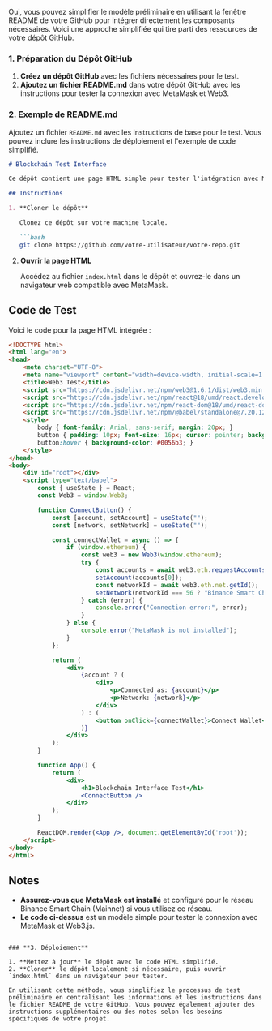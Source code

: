 Oui, vous pouvez simplifier le modèle préliminaire en utilisant la fenêtre README de votre GitHub pour intégrer directement les composants nécessaires. Voici une approche simplifiée qui tire parti des ressources de votre dépôt GitHub.

### **1. Préparation du Dépôt GitHub**

1. **Créez un dépôt GitHub** avec les fichiers nécessaires pour le test.
2. **Ajoutez un fichier README.md** dans votre dépôt GitHub avec les instructions pour tester la connexion avec MetaMask et Web3.

### **2. Exemple de README.md**

Ajoutez un fichier `README.md` avec les instructions de base pour le test. Vous pouvez inclure les instructions de déploiement et l'exemple de code simplifié.

```markdown
# Blockchain Test Interface

Ce dépôt contient une page HTML simple pour tester l'intégration avec MetaMask et la blockchain via Web3.js. 

## Instructions

1. **Cloner le dépôt**

   Clonez ce dépôt sur votre machine locale.

   ```bash
   git clone https://github.com/votre-utilisateur/votre-repo.git
   ```

2. **Ouvrir la page HTML**

   Accédez au fichier `index.html` dans le dépôt et ouvrez-le dans un navigateur web compatible avec MetaMask.

## Code de Test

Voici le code pour la page HTML intégrée :

```html
<!DOCTYPE html>
<html lang="en">
<head>
    <meta charset="UTF-8">
    <meta name="viewport" content="width=device-width, initial-scale=1.0">
    <title>Web3 Test</title>
    <script src="https://cdn.jsdelivr.net/npm/web3@1.6.1/dist/web3.min.js"></script>
    <script src="https://cdn.jsdelivr.net/npm/react@18/umd/react.development.js"></script>
    <script src="https://cdn.jsdelivr.net/npm/react-dom@18/umd/react-dom.development.js"></script>
    <script src="https://cdn.jsdelivr.net/npm/@babel/standalone@7.20.12/babel.min.js"></script>
    <style>
        body { font-family: Arial, sans-serif; margin: 20px; }
        button { padding: 10px; font-size: 16px; cursor: pointer; background-color: #007bff; color: white; border: none; border-radius: 5px; }
        button:hover { background-color: #0056b3; }
    </style>
</head>
<body>
    <div id="root"></div>
    <script type="text/babel">
        const { useState } = React;
        const Web3 = window.Web3;

        function ConnectButton() {
            const [account, setAccount] = useState("");
            const [network, setNetwork] = useState("");

            const connectWallet = async () => {
                if (window.ethereum) {
                    const web3 = new Web3(window.ethereum);
                    try {
                        const accounts = await web3.eth.requestAccounts();
                        setAccount(accounts[0]);
                        const networkId = await web3.eth.net.getId();
                        setNetwork(networkId === 56 ? "Binance Smart Chain (Mainnet)" : "Other Network");
                    } catch (error) {
                        console.error("Connection error:", error);
                    }
                } else {
                    console.error("MetaMask is not installed");
                }
            };

            return (
                <div>
                    {account ? (
                        <div>
                            <p>Connected as: {account}</p>
                            <p>Network: {network}</p>
                        </div>
                    ) : (
                        <button onClick={connectWallet}>Connect Wallet</button>
                    )}
                </div>
            );
        }

        function App() {
            return (
                <div>
                    <h1>Blockchain Interface Test</h1>
                    <ConnectButton />
                </div>
            );
        }

        ReactDOM.render(<App />, document.getElementById('root'));
    </script>
</body>
</html>
```

## Notes

- **Assurez-vous que MetaMask est installé** et configuré pour le réseau Binance Smart Chain (Mainnet) si vous utilisez ce réseau.
- **Le code ci-dessus** est un modèle simple pour tester la connexion avec MetaMask et Web3.js.
```

### **3. Déploiement**

1. **Mettez à jour** le dépôt avec le code HTML simplifié.
2. **Cloner** le dépôt localement si nécessaire, puis ouvrir `index.html` dans un navigateur pour tester.

En utilisant cette méthode, vous simplifiez le processus de test préliminaire en centralisant les informations et les instructions dans le fichier README de votre GitHub. Vous pouvez également ajouter des instructions supplémentaires ou des notes selon les besoins spécifiques de votre projet.